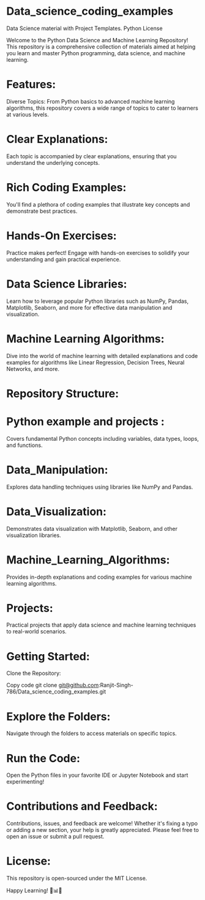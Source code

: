 # Data_science_coding_examples
Data Science material with Project Templates.
Python
License

Welcome to the Python Data Science and Machine Learning Repository! This repository is a comprehensive collection of materials aimed at helping you learn and master Python programming, data science, and machine learning.

# Features:
Diverse Topics: From Python basics to advanced machine learning algorithms, this repository covers a wide range of topics to cater to learners at various levels.

# Clear Explanations:
Each topic is accompanied by clear explanations, ensuring that you understand the underlying concepts.

# Rich Coding Examples: 
You'll find a plethora of coding examples that illustrate key concepts and demonstrate best practices.

# Hands-On Exercises: 
Practice makes perfect! Engage with hands-on exercises to solidify your understanding and gain practical experience.

# Data Science Libraries: 
Learn how to leverage popular Python libraries such as NumPy, Pandas, Matplotlib, Seaborn, and more for effective data manipulation and visualization.

# Machine Learning Algorithms: 
Dive into the world of machine learning with detailed explanations and code examples for algorithms like Linear Regression, Decision Trees, Neural Networks, and more.

# Repository Structure:
# Python example and projects :
 Covers fundamental Python concepts including variables, data types, loops, and functions.

# Data_Manipulation: 
Explores data handling techniques using libraries like NumPy and Pandas.

# Data_Visualization: 
Demonstrates data visualization with Matplotlib, Seaborn, and other visualization libraries.

# Machine_Learning_Algorithms: 
Provides in-depth explanations and coding examples for various machine learning algorithms.

# Projects: 
Practical projects that apply data science and machine learning techniques to real-world scenarios.

# Getting Started:
Clone the Repository:


Copy code
git clone git@github.com:Ranjit-Singh-786/Data_science_coding_examples.git

# Explore the Folders:
Navigate through the folders to access materials on specific topics.

# Run the Code:
Open the Python files in your favorite IDE or Jupyter Notebook and start experimenting!

# Contributions and Feedback:
Contributions, issues, and feedback are welcome! Whether it's fixing a typo or adding a new section, your help is greatly appreciated. Please feel free to open an issue or submit a pull request.

# License:
This repository is open-sourced under the MIT License.

Happy Learning! 🐍📊🤖
